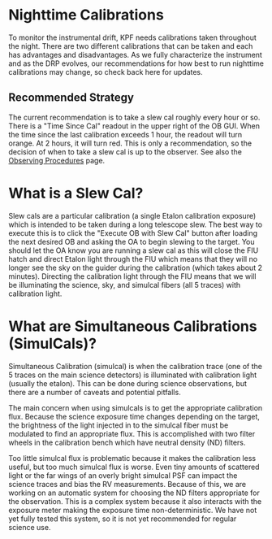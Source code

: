# Nighttime Calibrations

To monitor the instrumental drift, KPF needs calibrations taken throughout the night.  There are two different calibrations that can be taken and each has advantages and disadvantages.  As we fully characterize the instrument and as the DRP evolves, our recommendations for how best to run nighttime calibrations may change, so check back here for updates.

## Recommended Strategy

The current recommendation is to take a slew cal roughly every hour or so.  There is a "Time Since Cal" readout in the upper right of the OB GUI.  When the time since the last calibration exceeds 1 hour, the readout will turn orange.  At 2 hours, it will turn red.  This is only a recommendation, so the decision of when to take a slew cal is up to the observer.  See also the [Observing Procedures](observingprocedures.md#slew-cals) page.

# What is a Slew Cal?

Slew cals are a particular calibration (a single Etalon calibration exposure) which is intended to be taken during a long telescope slew. The best way to execute this is to click the "Execute OB with Slew Cal" button after loading the next desired OB and asking the OA to begin slewing to the target.  You should let the OA know you are running a slew cal as this will close the FIU hatch and direct Etalon light through the FIU which means that they will no longer see the sky on the guider during the calibration (which takes about 2 minutes).  Directing the calibration light through the FIU means that we will be illuminating the science, sky, and simulcal fibers (all 5 traces) with calibration light.

# What are Simultaneous Calibrations (SimulCals)?

Simultaneous Calibration (simulcal) is when the calibration trace (one of the 5 traces on the main science detectors) is illuminated with calibration light (usually the etalon).  This can be done during science observations, but there are a number of caveats and potential pitfalls.

The main concern when using simulcals is to get the appropriate calibration flux.  Because the science exposure time changes depending on the target, the brightness of the light injected in to the simulcal fiber must be modulated to find an appropriate flux.  This is accomplished with two filter wheels in the calibration bench which have neutral density (ND) filters.

Too little simulcal flux is problematic because it makes the calibration less useful, but too much simulcal flux is worse. Even tiny amounts of scattered light or the far wings of an overly bright simulcal PSF can impact the science traces and bias the RV measurements.  Because of this, we are working on an automatic system for choosing the ND filters appropriate for the observation.  This is a complex system because it also interacts with the exposure meter making the exposure time non-deterministic.  We have not yet fully tested this system, so it is not yet recommended for regular science use.
